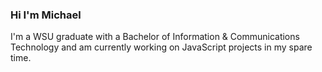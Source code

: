 ### Hi I'm Michael

I'm a WSU graduate with a Bachelor of Information & Communications Technology and am currently working on JavaScript projects in my spare time.
